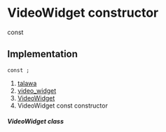 
<div>

# VideoWidget constructor

</div>


const 



## Implementation

``` language-dart
const ;
```







1.  [talawa](../../index.md)
2.  [video_widget](../../widgets_video_widget/)
3.  [VideoWidget](../../widgets_video_widget/VideoWidget-class.md)
4.  VideoWidget const constructor

##### VideoWidget class







